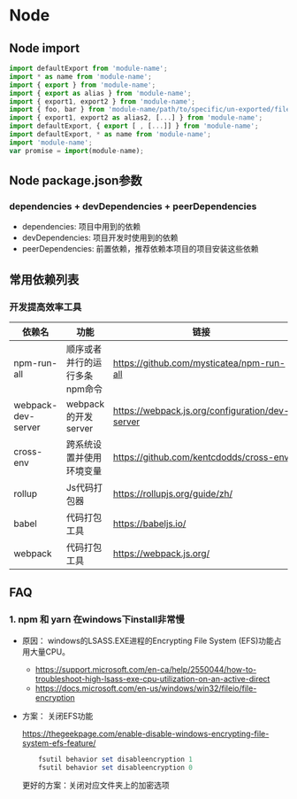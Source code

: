 # Node

## Node import

```javascript
import defaultExport from 'module-name';
import * as name from 'module-name';
import { export } from 'module-name';
import { export as alias } from 'module-name';
import { export1, export2 } from 'module-name';
import { foo, bar } from 'module-name/path/to/specific/un-exported/file';
import { export1, export2 as alias2, [...] } from 'module-name';
import defaultExport, { export [ , [...]] } from 'module-name';
import defaultExport, * as name from 'module-name';
import 'module-name';
var promise = import(module-name);
```

## Node package.json参数

### dependencies + devDependencies + peerDependencies

- dependencies: 项目中用到的依赖
- devDependencies: 项目开发时使用到的依赖
- peerDependencies: 前置依赖，推荐依赖本项目的项目安装这些依赖

## 常用依赖列表

### 开发提高效率工具

| 依赖名             | 功能                          | 链接                                            |
|--------------------|-----------------------------|-------------------------------------------------|
| npm-run-all        | 顺序或者并行的运行多条npm命令 | https://github.com/mysticatea/npm-run-all       |
| webpack-dev-server | webpack的开发server           | https://webpack.js.org/configuration/dev-server |
| cross-env          | 跨系统设置并使用环境变量      | https://github.com/kentcdodds/cross-env         |
| rollup             | Js代码打包器                  | https://rollupjs.org/guide/zh/                  |
| babel              | 代码打包工具                  | https://babeljs.io/                             |
| webpack            | 代码打包工具                  | https://webpack.js.org/                         |

## FAQ

### 1. npm 和 yarn 在windows下install非常慢

- 原因： windows的LSASS.EXE进程的Encrypting File System (EFS)功能占用大量CPU。
  - <https://support.microsoft.com/en-ca/help/2550044/how-to-troubleshoot-high-lsass-exe-cpu-utilization-on-an-active-direct>
  - <https://docs.microsoft.com/en-us/windows/win32/fileio/file-encryption>

- 方案： 关闭EFS功能

    <https://thegeekpage.com/enable-disable-windows-encrypting-file-system-efs-feature/>

    ```powershell
        fsutil behavior set disableencryption 1
        fsutil behavior set disableencryption 0
    ```

    更好的方案：关闭对应文件夹上的加密选项
